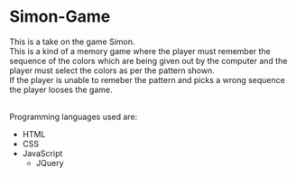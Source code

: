 # Simon-Game

This is a take on the game Simon.<br>
This is a kind of a memory game where the player must remember the sequence of the colors which are being given out by the computer and the player must select the colors as per the pattern shown.<br>
If the player is unable to remeber the pattern and picks a wrong sequence the player looses the game.

<br>
Programming languages used are:

* HTML 
* CSS
* JavaScript
   * JQuery
 
